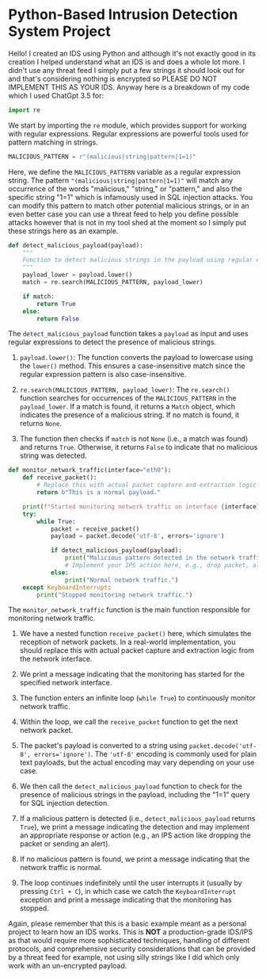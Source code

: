 # Python-Based Intrusion Detection System Project
Hello! I created an IDS using Python and although it's not exactly good in its creation I helped understand what an IDS is and does a whole lot more. I didn't use any threat feed I simply put a few strings it should look out for and that's considering nothing is encrypted so PLEASE DO NOT IMPLEMENT THIS AS YOUR IDS. Anyway here is a breakdown of my code which I used ChatGpt 3.5 for: 

```python
import re
```
We start by importing the `re` module, which provides support for working with regular expressions. Regular expressions are powerful tools used for pattern matching in strings.

```python
MALICIOUS_PATTERN = r"(malicious|string|pattern|1=1)"
```
Here, we define the `MALICIOUS_PATTERN` variable as a regular expression string. The pattern `"(malicious|string|pattern|1=1)"` will match any occurrence of the words "malicious," "string," or "pattern," and also the specific string "1=1" which is infamously used in SQL injection attacks. You can modify this pattern to match other potential malicious strings, or in an even better case you can use a threat feed to help you define possible attacks however that is not in my tool shed at the moment so I simply put these strings here as an example.

```python
def detect_malicious_payload(payload):
    """
    Function to detect malicious strings in the payload using regular expressions.
    """
    payload_lower = payload.lower()
    match = re.search(MALICIOUS_PATTERN, payload_lower)

    if match:
        return True
    else:
        return False
```
The `detect_malicious_payload` function takes a `payload` as input and uses regular expressions to detect the presence of malicious strings.

1. `payload.lower()`: The function converts the payload to lowercase using the `lower()` method. This ensures a case-insensitive match since the regular expression pattern is also case-insensitive.

2. `re.search(MALICIOUS_PATTERN, payload_lower)`: The `re.search()` function searches for occurrences of the `MALICIOUS_PATTERN` in the `payload_lower`. If a match is found, it returns a `Match` object, which indicates the presence of a malicious string. If no match is found, it returns `None`.

3. The function then checks if `match` is not `None` (i.e., a match was found) and returns `True`. Otherwise, it returns `False` to indicate that no malicious string was detected.

```python
def monitor_network_traffic(interface="eth0"):
    def receive_packet():
        # Replace this with actual packet capture and extraction logic
        return b"This is a normal payload."

    print(f"Started monitoring network traffic on interface {interface}...")
    try:
        while True:
            packet = receive_packet()
            payload = packet.decode('utf-8', errors='ignore')

            if detect_malicious_payload(payload):
                print("Malicious pattern detected in the network traffic!")
                # Implement your IPS action here, e.g., drop packet, alert, etc.
            else:
                print("Normal network traffic.")
    except KeyboardInterrupt:
        print("Stopped monitoring network traffic.")
```
The `monitor_network_traffic` function is the main function responsible for monitoring network traffic.

1. We have a nested function `receive_packet()` here, which simulates the reception of network packets. In a real-world implementation, you should replace this with actual packet capture and extraction logic from the network interface.

2. We print a message indicating that the monitoring has started for the specified network interface.

3. The function enters an infinite loop (`while True`) to continuously monitor network traffic.

4. Within the loop, we call the `receive_packet` function to get the next network packet.

5. The packet's payload is converted to a string using `packet.decode('utf-8', errors='ignore')`. The `'utf-8'` encoding is commonly used for plain text payloads, but the actual encoding may vary depending on your use case.

6. We then call the `detect_malicious_payload` function to check for the presence of malicious strings in the payload, including the "1=1" query for SQL injection detection.

7. If a malicious pattern is detected (i.e., `detect_malicious_payload` returns `True`), we print a message indicating the detection and may implement an appropriate response or action (e.g., an IPS action like dropping the packet or sending an alert).

8. If no malicious pattern is found, we print a message indicating that the network traffic is normal.

9. The loop continues indefinitely until the user interrupts it (usually by pressing `Ctrl + C`), in which case we catch the `KeyboardInterrupt` exception and print a message indicating that the monitoring has stopped.

Again, please remember that this is a basic example meant as a personal project to learn how an IDS works. This is **NOT** a production-grade IDS/IPS  as that would require more sophisticated techniques, handling of different protocols, and comprehensive security considerations that can be provided by a threat feed for example, not using silly strings like I did which only work with an un-encrypted payload.
